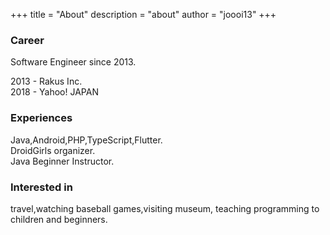 +++
title = "About"
description = "about"
author = "joooi13"
+++

### Career

Software Engineer since 2013.

2013 - Rakus Inc.  
2018 - Yahoo! JAPAN

### Experiences

Java,Android,PHP,TypeScript,Flutter.  
DroidGirls organizer.  
Java Beginner Instructor.

### Interested in

travel,watching baseball games,visiting museum,
teaching programming to children and beginners.
